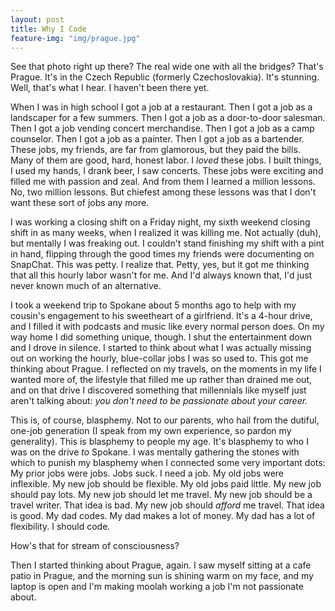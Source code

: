 ```yaml
---
layout: post
title: Why I Code
feature-img: "img/prague.jpg"
---
```


See that photo right up there? The real wide one with all the bridges? That's Prague. It's in the Czech Republic (formerly Czechoslovakia). It's stunning. Well, that's what I hear. I haven't been there yet. 

When I was in high school I got a job at a restaurant. Then I got a job as a landscaper for a few summers. Then I got a job as a door-to-door salesman. Then I got a job vending concert merchandise. Then I got a job as a camp counselor. Then I got a job as a painter. Then I got a job as a bartender. These jobs, my friends, are far from glamorous, but they paid the bills. Many of them are good, hard, honest labor. I *loved* these jobs. I built things, I used my hands, I drank beer, I saw concerts. These jobs were exciting and filled me with passion and zeal. And from them I learned a million lessons. No, two million lessons. But chiefest among these lessons was that I don't want these sort of jobs any more. 

I was working a closing shift on a Friday night, my sixth weekend closing shift in as many weeks, when I realized it was killing me. Not actually (duh), but mentally I was freaking out. I couldn't stand finishing my shift with a pint in hand, flipping through the good times my friends were documenting on SnapChat. This was petty. I realize that. Petty, yes, but it got me thinking that all this hourly labor wasn't for me. And I'd always known that, I'd just never known much of an alternative. 

I took a weekend trip to Spokane about 5 months ago to help with my cousin's engagement to his sweetheart of a girlfriend. It's a 4-hour drive, and I filled it with podcasts and music like every normal person does. On my way home I did something unique, though. I shut the entertainment down and I drove in silence. I started to think about what I was actually missing out on working the hourly, blue-collar jobs I was so used to. This got me thinking about Prague. I reflected on my travels, on the moments in my life I wanted more of, the lifestyle that filled me up rather than drained me out, and on that drive I discovered something that millennials like myself just aren't talking about: *you don't need to be passionate about your career.*

This is, of course, blasphemy. Not to our parents, who hail from the dutiful, one-job generation (I speak from my own experience, so pardon my generality). This is blasphemy to people my age. It's blasphemy to who I was on the drive *to* Spokane. I was mentally gathering the stones with which to punish my blasphemy when I connected some very important dots:
My prior jobs were jobs. Jobs suck. I need a job. My old jobs were inflexible. My new job should be flexible. My old jobs paid little. My new job should pay lots. My new job should let me travel. My new job should be a travel writer. That idea is bad. My new job should *afford* me travel. That idea is good. My dad codes. My dad makes a lot of money. My dad has a lot of flexibility. I should code. 

How's that for stream of consciousness? 

Then I started thinking about Prague, again. I saw myself sitting at a cafe patio in Prague, and the morning sun is shining warm on my face, and my laptop is open and I'm making moolah working a job I'm not passionate about.
